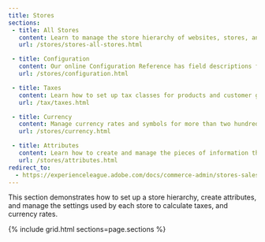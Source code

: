 ```yaml
---
title: Stores
sections:
 - title: All Stores
   content: Learn to manage the store hierarchy of websites, stores, and views. Manage taxes, and currency rates, and learn how attributes are used throughout the system. This section also links to a comprehensive configuration reference.
   url: /stores/stores-all-stores.html

 - title: Configuration
   content: Our online Configuration Reference has field descriptions for every setting.
   url: /stores/configuration.html

 - title: Taxes
   content: Learn how to set up tax classes for products and customer groups, and manage tax zones and rates according to the requirements of your locale.
   url: /tax/taxes.html

 - title: Currency
   content: Manage currency rates and symbols for more than two hundred countries around the world.
   url: /stores/currency.html

 - title: Attributes
   content: Learn how to create and manage the pieces of information that are used in product descriptions.
   url: /stores/attributes.html
redirect_to:
  - https://experienceleague.adobe.com/docs/commerce-admin/stores-sales/introduction.html
---
```


This section demonstrates how to set up a store hierarchy, create attributes, and manage the settings used by each store to calculate taxes, and currency rates.

{% include grid.html sections=page.sections %}